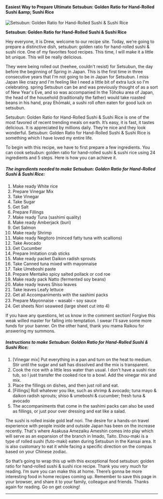             

#### Easiest Way to Prepare Ultimate Setsubun: Golden Ratio for Hand-Rolled Sushi &amp;amp; Sushi Rice

![Setsubun: Golden Ratio for Hand-Rolled Sushi &amp; Sushi Rice](https://img-global.cpcdn.com/recipes/5942813767237632/751x532cq70/setsubun-golden-ratio-for-hand-rolled-sushi-sushi-rice-recipe-main-photo.jpg)

**Setsubun: Golden Ratio for Hand-Rolled Sushi &amp; Sushi Rice**

Hey everyone, it is Drew, welcome to our recipe site. Today, we’re going to prepare a distinctive dish, setsubun: golden ratio for hand-rolled sushi & sushi rice. One of my favorites food recipes. This time, I will make it a little bit unique. This will be really delicious.

They were being rolled out (heehee, couldn't resist) for Setsubun, the day before the beginning of Spring in Japan. This is the first time in three consecutive years that I'm not going to be in Japan for Setsubun. I miss Japan like crazy and I'm feeling like I need a little bit of extra luck so I'm celebrating. spring Setsubun can be and was previously thought of as a sort of New Year's Eve, and so was accompanied In the Tōhoku area of Japan, the head of the household (traditionally the father) would take roasted beans in his hand, pray Ehōmaki, a sushi roll often eaten for good luck on setsubun.

Setsubun: Golden Ratio for Hand-Rolled Sushi & Sushi Rice is one of the most favored of recent trending meals on earth. It’s easy, it is fast, it tastes delicious. It is appreciated by millions daily. They’re nice and they look wonderful. Setsubun: Golden Ratio for Hand-Rolled Sushi & Sushi Rice is something which I have loved my entire life.

To begin with this recipe, we have to first prepare a few ingredients. You can cook setsubun: golden ratio for hand-rolled sushi & sushi rice using 24 ingredients and 5 steps. Here is how you can achieve it.

##### The ingredients needed to make Setsubun: Golden Ratio for Hand-Rolled Sushi & Sushi Rice:

1.  Make ready White rice
2.  Prepare Vinegar Mix
3.  Take Vinegar
4.  Take Sugar
5.  Get Salt
6.  Prepare Fillings
7.  Make ready Tuna (sashimi quality)
8.  Make ready Amberjack (buri)
9.  Get Salmon
10.  Make ready Shrimp
11.  Make ready Negitoro (minced fatty tuna with scallions)
12.  Take Avocado
13.  Get Cucumber
14.  Prepare Imitation crab sticks
15.  Make ready packet Daikon radish sprouts
16.  Take Canned tuna mixed with mayonnaise
17.  Take Umeboshi paste
18.  Prepare Mentaiko spicy salted pollack or cod roe
19.  Make ready pack Natto (fermented soy beans)
20.  Make ready leaves Shiso leaves
21.  Take leaves Leafy lettuce
22.  Get all Accompaniments with the sashimi packs
23.  Prepare Mayonnaise・wasabi・soy sauce
24.  Get sheets Nori seaweed (large sheet cut into 4)

If you have any questions, let us know in the comment section! Forgive this weak willed master for falling into temptation. I swear I'll save some more funds for your banner. On the other hand, thank you mama Raikou for answering my summons.

##### Instructions to make Setsubun: Golden Ratio for Hand-Rolled Sushi & Sushi Rice:

1.  \[Vinegar mix\] Put everything in a pan and turn on the heat to medium. Stir until the sugar and salt has dissolved and the mix is transparent.
2.  Cook the rice with a little less water than usual. I don't have a sushi rice tub, so I just transfer the cooked rice to a bowl. Add the vinegar mix and mix.
3.  Place the fillings on dishes, and then just roll and eat.
4.  \[Fillings\] Roll whatever you like, such as shrimp & avocado; tuna mayo & daikon radish sprouts; shiso & umeboshi & cucumber; fresh tuna & avocado
5.  The accompaniments that come in the sashimi packs can also be used as fillings, or just pour over dressing and eat like a salad.

The sushi is rolled inside gold leaf nori. The desire for a hands-on travel experience with people inside and outside Japan has been on the increase recently. That's where Asakusa Amezaiku Ameshin comes into play which will serve as an expansion of the branch in Imado, Taito. Ehou-maki is a type of rolled sushi (futo-maki) eaten during Setsubun in the Kansai area. It is also customary to eat it while facing a specific direction on the compas based on your Chinese zodiac.

So that’s going to wrap this up with this exceptional food setsubun: golden ratio for hand-rolled sushi & sushi rice recipe. Thank you very much for reading. I’m sure you can make this at home. There’s gonna be more interesting food in home recipes coming up. Remember to save this page in your browser, and share it to your family, colleague and friends. Thanks again for reading. Go on get cooking!

* * *